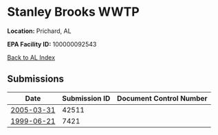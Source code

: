 # Stanley Brooks WWTP

**Location:** Prichard, AL

**EPA Facility ID:** 100000092543

[Back to AL Index](../../index.md)

## Submissions

| Date | Submission ID | Document Control Number |
|------|--------------|-------------------------|
| [2005-03-31](submissions/42511.md) | 42511 |  |
| [1999-06-21](submissions/7421.md) | 7421 |  |
